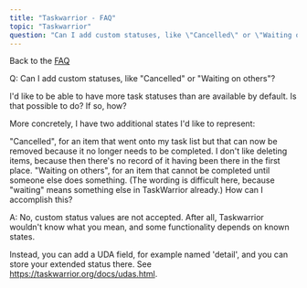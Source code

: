 ```yaml
---
title: "Taskwarrior - FAQ"
topic: "Taskwarrior"
question: "Can I add custom statuses, like \"Cancelled\" or \"Waiting on others\"?"
---
```


Back to the [FAQ](/support/faq)

Q: Can I add custom statuses, like "Cancelled" or "Waiting on others"?

I'd like to be able to have more task statuses than are available by default.
Is that possible to do?  If so, how?

More concretely, I have two additional states I'd like to represent:

"Cancelled", for an item that went onto my task list but that can now be removed because it no longer needs to be completed.
I don't like deleting items, because then there's no record of it having been there in the first place.
"Waiting on others", for an item that cannot be completed until someone else does something.
(The wording is difficult here, because "waiting" means something else in TaskWarrior already.)
How can I accomplish this?

A: No, custom status values are not accepted.
After all, Taskwarrior wouldn't know what you mean, and some functionality depends on known states.

Instead, you can add a UDA field, for example named 'detail', and you can store your extended status there.
See https://taskwarrior.org/docs/udas.html.

